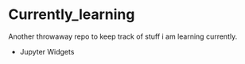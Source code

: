 # Currently_learning
Another throwaway repo to keep track of stuff i am learning currently.

- Jupyter Widgets 
